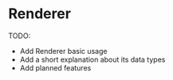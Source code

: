 # Renderer


TODO:
- Add Renderer basic usage
- Add a short explanation about its data types
- Add planned features